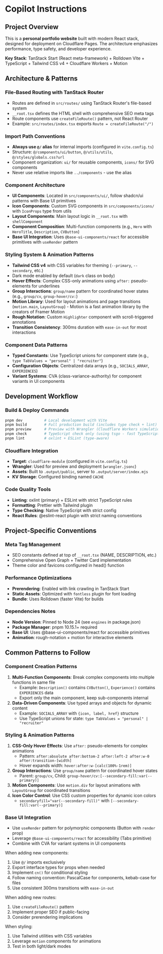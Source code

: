 # Copilot Instructions

## Project Overview
This is a **personal portfolio website** built with modern React stack, designed for deployment on Cloudflare Pages. The architecture emphasizes performance, type safety, and developer experience.

**Key Stack**: TanStack Start (React meta-framework) + Rolldown Vite + TypeScript + Tailwind CSS v4 + Cloudflare Workers + Motion

## Architecture & Patterns

### File-Based Routing with TanStack Router
- Routes are defined in `src/routes/` using TanStack Router's file-based system
- `__root.tsx` defines the HTML shell with comprehensive SEO meta tags
- Route components use `createFileRoute()` pattern, not React Router
- Example: `src/routes/index.tsx` exports `Route = createFileRoute("/")`

### Import Path Conventions
- **Always use `@/` alias** for internal imports (configured in `vite.config.ts`)
- Structure: `@/components/ui/button`, `@/utils/utils`, `@/styles/globals.css?url`
- Component organization: `ui/` for reusable components, `icons/` for SVG components
- Never use relative imports like `../components` - use the alias

### Component Architecture
- **UI Components**: Located in `src/components/ui/`, follow shadcn/ui patterns with Base UI primitives
- **Icon Components**: Custom SVG components in `src/components/icons/` with `IconProps` type from utils
- **Layout Components**: Main layout logic in `__root.tsx` with `shellComponent`
- **Component Composition**: Multi-function components (e.g., `Hero` with `HeroTitle`, `Description`, `CVButton`)
- **Base UI Integration**: Uses `@base-ui-components/react` for accessible primitives with `useRender` pattern

### Styling System & Animation Patterns
- **Tailwind CSS v4** with CSS variables for theming (`--primary`, `--secondary`, etc.)
- Dark mode enabled by default (`dark` class on body)
- **Hover Effects**: Complex CSS-only animations using `after:` pseudo-elements for underlines
- **Group Interactions**: `group/name` pattern for coordinated hover states (e.g., `group/cv`, `group-hover/cv:`)
- **Motion Library**: Used for layout animations and page transitions (`motion.main`, `LayoutGroup`) - Motion is a fast animation library by the creators of Framer Motion
- **Rough Notation**: Custom `Highlighter` component with scroll-triggered annotations
- **Transition Consistency**: 300ms duration with `ease-in-out` for most interactions

### Component Data Patterns
- **Typed Constants**: Use TypeScript unions for component state (e.g., `type TabValues = "personal" | "recruiter"`)
- **Configuration Objects**: Centralized data arrays (e.g., `SOCIALS_ARRAY`, `EXPERIENCES`)
- **Variant Systems**: CVA (class-variance-authority) for component variants in UI components

## Development Workflow

### Build & Deploy Commands
```bash
pnpm dev          # Local development with Vite
pnpm build        # Full production build (includes type check + lint)
pnpm preview      # Preview with Wrangler (Cloudflare Workers simulation)
pnpm check        # TypeScript check only (using tsgo - fast TypeScript)
pnpm lint         # oxlint + ESLint (type-aware)
```

### Cloudflare Integration
- **Target**: `cloudflare-module` (configured in `vite.config.ts`)
- **Wrangler**: Used for preview and deployment (`wrangler.jsonc`)
- **Assets**: Built to `.output/public`, server to `.output/server/index.mjs`
- **KV Storage**: Configured binding named `CACHE`

### Code Quality Tools
- **Linting**: oxlint (primary) + ESLint with strict TypeScript rules
- **Formatting**: Prettier with Tailwind plugin
- **Type Checking**: Native TypeScript with strict config
- **React Rules**: @eslint-react plugin with strict naming conventions

## Project-Specific Conventions

### Meta Tag Management
- SEO constants defined at top of `__root.tsx` (NAME, DESCRIPTION, etc.)
- Comprehensive Open Graph + Twitter Card implementation
- Theme color and favicons configured in head() function

### Performance Optimizations
- **Prerendering**: Enabled with link crawling in TanStack Start
- **Static Assets**: Optimized with `fontless` plugin for font loading
- **Bundle**: Uses Rolldown (faster Vite) for builds

### Dependencies Notes
- **Node Version**: Pinned to Node 24 (see `engines` in package.json)
- **Package Manager**: pnpm 10.15.1+ required
- **Base UI**: Uses @base-ui-components/react for accessible primitives
- **Animation**: rough-notation + motion for interactive elements

## Common Patterns to Follow

### Component Creation Patterns
1. **Multi-Function Components**: Break complex components into multiple functions in same file
   - Example: `Description()` contains `CVButton()`, `Experience()` contains `EXPERIENCES` data
   - Export only the main component, keep sub-components internal
2. **Data-Driven Components**: Use typed arrays and objects for dynamic content
   - Example: `SOCIALS_ARRAY` with `{icon, label, href}` structure
   - Use TypeScript unions for state: `type TabValues = "personal" | "recruiter"`

### Styling & Animation Patterns  
1. **CSS-Only Hover Effects**: Use `after:` pseudo-elements for complex animations
   - Pattern: `after:absolute after:bottom-2 after:left-2 after:w-0 after:transition-[width]`
   - Hover expands width: `hover:after:w-[calc(100%-1rem)]`
2. **Group Interactions**: Use `group/name` pattern for coordinated hover states
   - Parent: `group/cv`, Child: `group-hover/cv:[--secondary-fill:var(--primary)]`
3. **Motion Components**: Use `motion.div` for layout animations with `LayoutGroup` for coordinated transitions
4. **Icon Color Control**: Use CSS custom properties for dynamic icon colors
   - `secondaryfill="var(--secondary-fill)"` with `[--secondary-fill:var(--primary)]`

### Base UI Integration
- Use `useRender` pattern for polymorphic components (Button with `render` prop)
- Leverage `@base-ui-components/react` for accessibility (Tabs primitive)
- Combine with CVA for variant systems in UI components

When adding new components:
1. Use `@/` imports exclusively
2. Export interface types for props when needed  
3. Implement `cn()` for conditional styling
4. Follow naming convention: PascalCase for components, kebab-case for files
5. Use consistent 300ms transitions with `ease-in-out`

When adding new routes:
1. Use `createFileRoute()` pattern
2. Implement proper SEO if public-facing
3. Consider prerendering implications

When styling:
1. Use Tailwind utilities with CSS variables
2. Leverage `motion` components for animations
3. Test in both light/dark modes